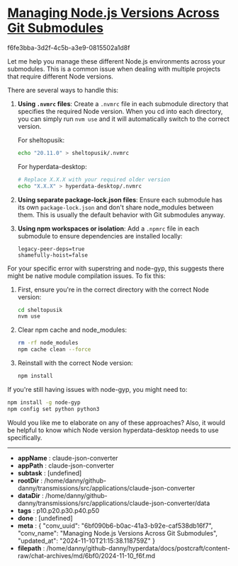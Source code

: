 # [Managing Node.js Versions Across Git Submodules](https://claude.ai/chat/6bf090b6-b0ac-41a3-b92e-caf538db16f7)

f6fe3bba-3d2f-4c5b-a3e9-0815502a1d8f

 Let me help you manage these different Node.js environments across your submodules. This is a common issue when dealing with multiple projects that require different Node versions.

There are several ways to handle this:

1. **Using `.nvmrc` files**:
   Create a `.nvmrc` file in each submodule directory that specifies the required Node version. When you cd into each directory, you can simply run `nvm use` and it will automatically switch to the correct version.

   For sheltopusik:
   ```bash
   echo "20.11.0" > sheltopusik/.nvmrc
   ```

   For hyperdata-desktop:
   ```bash
   # Replace X.X.X with your required older version
   echo "X.X.X" > hyperdata-desktop/.nvmrc
   ```

2. **Using separate package-lock.json files**:
   Ensure each submodule has its own `package-lock.json` and don't share node_modules between them. This is usually the default behavior with Git submodules anyway.

3. **Using npm workspaces or isolation**:
   Add a `.npmrc` file in each submodule to ensure dependencies are installed locally:
   ```
   legacy-peer-deps=true
   shamefully-hoist=false
   ```

For your specific error with superstring and node-gyp, this suggests there might be native module compilation issues. To fix this:

1. First, ensure you're in the correct directory with the correct Node version:
   ```bash
   cd sheltopusik
   nvm use
   ```

2. Clear npm cache and node_modules:
   ```bash
   rm -rf node_modules
   npm cache clean --force
   ```

3. Reinstall with the correct Node version:
   ```bash
   npm install
   ```

If you're still having issues with node-gyp, you might need to:
```bash
npm install -g node-gyp
npm config set python python3
```

Would you like me to elaborate on any of these approaches? Also, it would be helpful to know which Node version hyperdata-desktop needs to use specifically.

---

* **appName** : claude-json-converter
* **appPath** : claude-json-converter
* **subtask** : [undefined]
* **rootDir** : /home/danny/github-danny/transmissions/src/applications/claude-json-converter
* **dataDir** : /home/danny/github-danny/transmissions/src/applications/claude-json-converter/data
* **tags** : p10.p20.p30.p40.p50
* **done** : [undefined]
* **meta** : {
  "conv_uuid": "6bf090b6-b0ac-41a3-b92e-caf538db16f7",
  "conv_name": "Managing Node.js Versions Across Git Submodules",
  "updated_at": "2024-11-10T21:15:38.118759Z"
}
* **filepath** : /home/danny/github-danny/hyperdata/docs/postcraft/content-raw/chat-archives/md/6bf0/2024-11-10_f6f.md